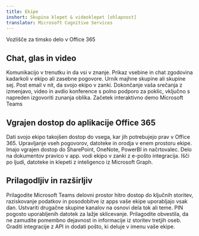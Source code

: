 ```yaml
---
title: Ekipe
inshort: Skupina klepet & videoklepet [ohlapnost]
translator: Microsoft Cognitive Services
---
```



Vozlišče za timsko delo v Office 365 

## Chat, glas in video
Komunikacijo v trenutku in da vsi v znanje. Prikaz vsebine in chat zgodovina kadarkoli v ekipo ali zasebne pogovore. Urnik majhne skupine ali skupine sej. Post email v nit, da svojo ekipo v zanki. Dokončanje vaša srečanja z izmenjavo, video in avdio konference s polno podporo za poklic, vključno s napreden izgovoriti zunanja oblika. 
Začetek interaktivno demo Microsoft Teams 

## Vgrajen dostop do aplikacije Office 365
Dati svojo ekipo takojšen dostop do vsega, kar jih potrebujejo prav v Office 365. Upravljanje vseh pogovorov, datoteke in orodja v enem prostoru ekipe. Imajo vgrajen dostop do SharePoint, OneNote, PowerBI in načrtovalec. Delo na dokumentov pravico v app. vodi ekipo v zanki z e-pošto integracija. Išči po ljudi, datoteke in klepeti z inteligenco iz Microsoft Graph. 

## Prilagodljiv in razširljiv
Prilagodite Microsoft Teams delovni prostor hitro dostop do ključnih storitev, raziskovanje podatkov in posodobitve iz apps vaše ekipe uporabljajo vsak dan. Ustvariti drugačne skupine kanalov na osnovi dela tok ali teme. PIN pogosto uporabljenih datotek za lažje sklicevanje. Prilagodite obvestila, da ne zamudite pomembno dejavnost in informacije iz storitev tretjih oseb. Graditi integracije z API in dodati pošto, ki deluje v imenu vaše ekipe. 






